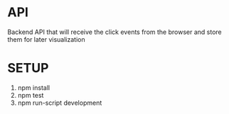 # API

Backend API that will receive the click events from the browser and store them for later visualization

# SETUP

1. npm install
2. npm test
3. npm run-script development
